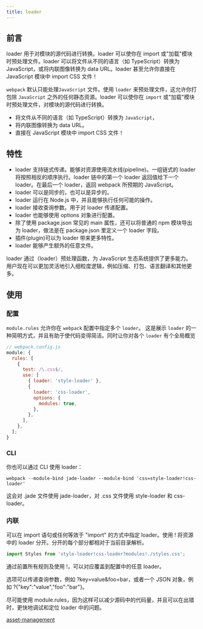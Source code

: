 ```yaml
---
title: loader
---
```


## 前言

loader 用于对模块的源代码进行转换。loader 可以使你在 import 或"加载"模块时预处理文件。loader 可以将文件从不同的语言（如 TypeScript）转换为 JavaScript，或将内联图像转换为 data URL。loader 甚至允许你直接在 JavaScript 模块中 import CSS 文件！

`webpack` 默认只能处理`JavaScript` 文件。使用 `loader` 来预处理文件，这允许你打包除 `JavaScript` 之外的任何静态资源。loader 可以使你在 `import` 或"加载"模块时预处理文件，对模块的源代码进行转换。

- 将文件从不同的语言（如 TypeScript）转换为 `JavaScript`，
- 将内联图像转换为 data URL。
- 直接在 JavaScript 模块中 import CSS 文件！

## 特性

- loader 支持链式传递。能够对资源使用流水线(pipeline)。一组链式的 loader 将按照相反的顺序执行。loader 链中的第一个 loader 返回值给下一个 loader。在最后一个 loader，返回 webpack 所预期的 JavaScript。
- loader 可以是同步的，也可以是异步的。
- loader 运行在 Node.js 中，并且能够执行任何可能的操作。
- loader 接收查询参数。用于对 loader 传递配置。
- loader 也能够使用 options 对象进行配置。
- 除了使用 package.json 常见的 main 属性，还可以将普通的 npm 模块导出为 loader，做法是在 package.json 里定义一个 loader 字段。
- 插件(plugin)可以为 loader 带来更多特性。
- loader 能够产生额外的任意文件。

loader 通过（loader）预处理函数，为 JavaScript 生态系统提供了更多能力。 用户现在可以更加灵活地引入细粒度逻辑，例如压缩、打包、语言翻译和其他更多。

## 使用

### 配置

`module.rules` 允许你在 `webpack` 配置中指定多个 `loader`。 这是展示 `loader` 的一种简明方式，并且有助于使代码变得简洁。同时让你对各个 `loader` 有个全局概览

```js
// webpack.config.js
module: {
  rules: [
    {
      test: /\.css$/,
      use: [
        { loader: 'style-loader' },
        {
          loader: 'css-loader',
          options: {
            modules: true,
          },
        },
      ],
    },
  ];
}
```

### CLI

你也可以通过 CLI 使用 loader：

```shell
webpack --module-bind jade-loader --module-bind 'css=style-loader!css-loader'
```

这会对 .jade 文件使用 jade-loader，对 .css 文件使用 style-loader 和 css-loader。

### 内联

可以在 import 语句或任何等效于 "import" 的方式中指定 loader。使用 ! 将资源中的 loader 分开。分开的每个部分都相对于当前目录解析。

```js
import Styles from 'style-loader!css-loader?modules!./styles.css';
```

通过前置所有规则及使用 !，可以对应覆盖到配置中的任意 loader。

选项可以传递查询参数，例如 ?key=value&foo=bar，或者一个 JSON 对象，例如 ?{"key":"value","foo":"bar"}。

<Alert>
尽可能使用 module.rules，因为这样可以减少源码中的代码量，并且可以在出错时，更快地调试和定位 loader 中的问题。
</Alert>

[asset-management](https://webpack.js.org/guides/asset-management/)
